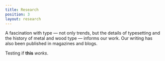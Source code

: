 ```yaml
---
title: Research
position: 3
layout: research
---
```


A fascination with type — not only trends, but the details of typesetting and the history of metal and wood type — informs our work. Our writing has also been published in magazines and blogs.

Testing if **this** *works*.
